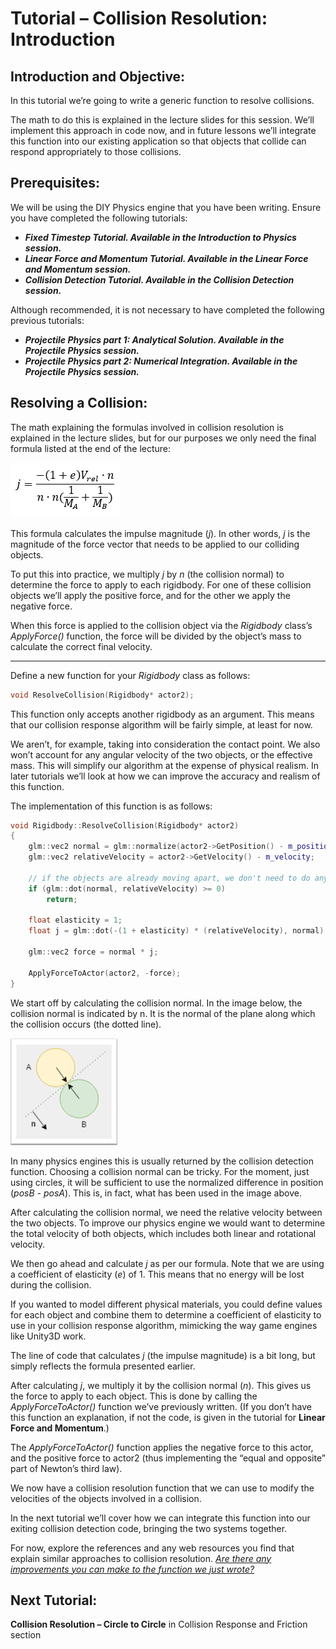 # Tutorial – Collision Resolution: Introduction

## Introduction and Objective:
In this tutorial we’re going to write a generic function to resolve collisions.

The math to do this is explained in the lecture slides for this session. We’ll implement this approach in code now, and in future lessons we’ll integrate this function into our existing application so that objects that collide can respond appropriately to those collisions.

## Prerequisites:
We will be using the DIY Physics engine that you have been writing.
Ensure you have completed the following tutorials:
- ***Fixed Timestep Tutorial. Available in the Introduction to Physics session.***
- ***Linear Force and Momentum Tutorial. Available in the Linear Force and Momentum session.***
- ***Collision Detection Tutorial. Available in the Collision Detection session.***

Although recommended, it is not necessary to have completed the following previous tutorials:
- ***Projectile Physics part 1: Analytical Solution. Available in the Projectile Physics session.***
- ***Projectile Physics part 2: Numerical Integration. Available in the Projectile Physics session.***

## Resolving a Collision:
The math explaining the formulas involved in collision resolution is explained in the lecture slides, but for our purposes we only need the final formula listed at the end of the lecture:

![j=(-(1+e)V_rel∙n)/(n∙n(1/M_A+1/M_B))](./images/ResolveCollisions_01.PNG)


This formula calculates the impulse magnitude (*j*). In other words, *j* is the magnitude of the force vector that needs to be applied to our colliding objects.

To put this into practice, we multiply *j* by *n* (the collision normal) to determine the force to apply to each rigidbody. For one of these collision objects we’ll apply the positive force, and for the other we apply the negative force. 

When this force is applied to the collision object via the *Rigidbody* class’s *ApplyForce()* function, the force will be divided by the object’s mass to calculate the correct final velocity.

---

Define a new function for your *Rigidbody* class as follows:

``` c++
void ResolveCollision(Rigidbody* actor2);
```

This function only accepts another rigidbody as an argument. This means that our collision response algorithm will be fairly simple, at least for now. 

We aren’t, for example, taking into consideration the contact point. We also won’t account for any angular velocity of the two objects, or the effective mass. This will simplify our algorithm at the expense of physical realism. In later tutorials we’ll look at how we can improve the accuracy and realism of this function.

The implementation of this function is as follows:

``` c++
void Rigidbody::ResolveCollision(Rigidbody* actor2)
{
	glm::vec2 normal = glm::normalize(actor2->GetPosition() - m_position);
	glm::vec2 relativeVelocity = actor2->GetVelocity() - m_velocity;

	// if the objects are already moving apart, we don't need to do anything
	if (glm::dot(normal, relativeVelocity) >= 0)
		return;

	float elasticity = 1;
	float j = glm::dot(-(1 + elasticity) * (relativeVelocity), normal) / ((1/GetMass()) + (1/actor2->GetMass()));

	glm::vec2 force = normal * j;

    ApplyForceToActor(actor2, -force);
}
```

We start off by calculating the collision normal. In the image below, the collision normal is indicated by n. It is the normal of the plane along which the collision occurs (the dotted line).
 
![Collision Normal](./images/ResolveCollisions_02.PNG)

In many physics engines this is usually returned by the collision detection function. Choosing a collision normal can be tricky. For the moment, just using circles, it will be sufficient to use the normalized difference in position (*posB - posA*). This is, in fact, what has been used in the image above.

After calculating the collision normal, we need the relative velocity between the two objects. To improve our physics engine we would want to determine the total velocity of both objects, which includes both linear and rotational velocity.

We then go ahead and calculate *j* as per our formula. Note that we are using a coefficient of elasticity (*e*) of 1. This means that no energy will be lost during the collision. 

If you wanted to model different physical materials, you could define values for each object and combine them to determine a coefficient of elasticity to use in your collision response algorithm, mimicking the way game engines like Unity3D work.

The line of code that calculates *j* (the impulse magnitude) is a bit long, but simply reflects the formula presented earlier. 

After calculating *j*, we multiply it by the collision normal (*n*). This gives us the force to apply to each object. This is done by calling the *ApplyForceToActor()* function we’ve previously written. (If you don’t have this function an explanation, if not the code, is given in the tutorial for **Linear Force and Momentum**.)

The *ApplyForceToActor()* function applies the negative force to this actor, and the positive force to actor2 (thus implementing the “equal and opposite” part of Newton’s third law).

We now have a collision resolution function that we can use to modify the velocities of the objects involved in a collision.

In the next tutorial we’ll cover how we can integrate this function into our exiting collision detection code, bringing the two systems together.

For now, explore the references and any web resources you find that explain similar approaches to collision resolution. <u>*Are there any improvements you can make to the function we just wrote?*</u>

## Next Tutorial:
**Collision Resolution – Circle to Circle** in Collision Response and Friction section